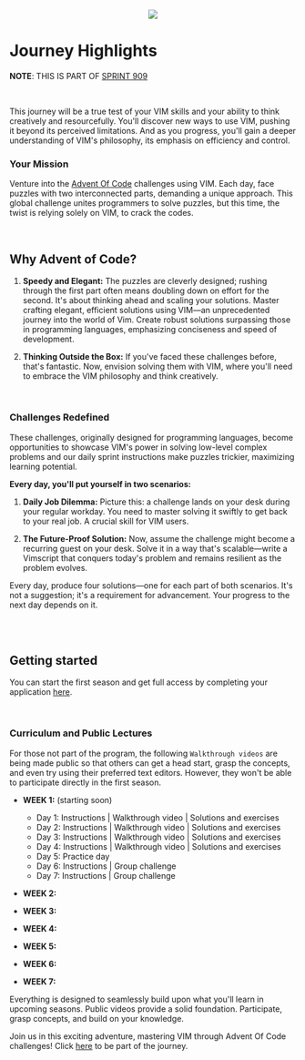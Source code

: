 <h1 align="center"><img src="https://seeklogo.com/images/V/vim-logo-A3E02B1F74-seeklogo.com.png"></h1>

# Journey Highlights
**NOTE**: THIS IS PART OF [SPRINT 909](https://github.com/cipherlogs/s909)

<br>

This journey will be a true test of your VIM skills and your ability to think creatively and resourcefully. You'll discover new ways to use VIM, pushing it beyond its perceived limitations. And as you progress, you'll gain a deeper understanding of VIM's philosophy, its emphasis on efficiency and control.

### Your Mission
Venture into the [Advent Of Code](https://adventofcode.com/) challenges using VIM. Each day, face puzzles with two interconnected parts, demanding a unique approach. This global challenge unites programmers to solve puzzles, but this time, the twist is relying solely on VIM, to crack the codes.

<br>

## Why Advent of Code?

1. **Speedy and Elegant:** The puzzles are cleverly designed; rushing through the first part often means doubling down on effort for the second. It's about thinking ahead and scaling your solutions. Master crafting elegant, efficient solutions using VIM—an unprecedented journey into the world of Vim. Create robust solutions surpassing those in programming languages, emphasizing conciseness and speed of development.

2. **Thinking Outside the Box:** If you've faced these challenges before, that's fantastic. Now, envision solving them with VIM, where you'll need to embrace the VIM philosophy and think creatively.

<br>

### Challenges Redefined
These challenges, originally designed for programming languages, become opportunities to showcase VIM's power in solving low-level complex problems and our daily sprint instructions make puzzles trickier, maximizing learning potential.

**Every day, you'll put yourself in two scenarios:**

1. **Daily Job Dilemma:** Picture this: a challenge lands on your desk during your regular workday. You need to master solving it swiftly to get back to your real job. A crucial skill for VIM users.

2. **The Future-Proof Solution:** Now, assume the challenge might become a recurring guest on your desk. Solve it in a way that's scalable—write a Vimscript that conquers today's problem and remains resilient as the problem evolves.

Every day, produce four solutions—one for each part of both scenarios. It's not a suggestion; it's a requirement for advancement. Your progress to the next day depends on it.

<br>
<br>

## Getting started
You can start the first season and get full access by completing your application [here](https://forms.gle/CW1jqB9HpKbqwUY78).

<br>

### Curriculum and Public Lectures
For those not part of the program, the following `Walkthrough videos` are being made public so that others can get a head start, grasp the concepts, and even try using their preferred text editors. However, they won't be able to participate directly in the first season.

+ **WEEK 1:** (starting soon)
  + Day 1: Instructions | Walkthrough video | Solutions and exercises
  + Day 2: Instructions | Walkthrough video | Solutions and exercises
  + Day 3: Instructions | Walkthrough video | Solutions and exercises
  + Day 4: Instructions | Walkthrough video | Solutions and exercises
  + Day 5: Practice day
  + Day 6: Instructions | Group challenge
  + Day 7: Instructions | Group challenge

+ **WEEK 2:**
+ **WEEK 3:**
+ **WEEK 4:**
+ **WEEK 5:**
+ **WEEK 6:**
+ **WEEK 7:**

Everything is designed to seamlessly build upon what you'll learn in upcoming seasons. Public videos provide a solid foundation. Participate, grasp concepts, and build on your knowledge.

Join us in this exciting adventure, mastering VIM through Advent Of Code challenges! Click [here](https://forms.gle/CW1jqB9HpKbqwUY78) to be part of the journey.
